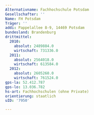 ```yaml
---
Alternativname: Fachhochschule Potsdam
Gesellschafter: ''
Name: FH Potsdam
Träger: ''
addi: Pappelallee 8-9, 14469 Potsdam
bundesland: Brandenburg
drittmittel:
  2010:
    absolut: 2489884.0
    wirtschaft: 731336.0
  2011:
    absolut: 2564018.0
    wirtschaft: 613584.0
  2012:
    absolut: 2605260.0
    wirtschaft: 761524.0
gps-la: 52.412.787
gps-lo: 13.036.782
hs-art: Fachhochschulen (ohne Private)
orientierung: staatlich
uID: '7950'

---
```


